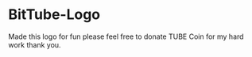 # BitTube-Logo
Made this logo for fun please feel free to donate TUBE Coin for my hard work thank you.

